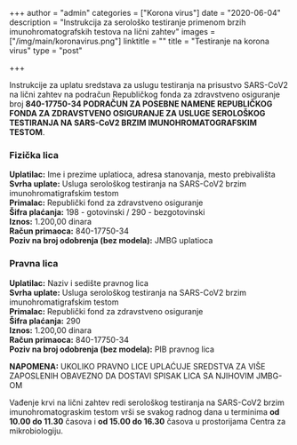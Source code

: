 +++
author = "admin"
categories = ["Korona virus"]
date = "2020-06-04"
description = "Instrukcija za serološko testiranje primenom brzih imunohromatografskih testova na lični zahtev"
images = ["/img/main/koronavirus.png"]
linktitle = ""
title = "Testiranje na korona virus"
type = "post"

+++

Instrukcije za uplatu sredstava za uslugu testiranja na prisustvo SARS-CoV2 na lični zahtev na podračun Republičkog fonda za zdravstveno osiguranje broj **840-17750-34 PODRAČUN ZA POSEBNE NAMENE REPUBLIČKOG FONDA ZA ZDRAVSTVENO OSIGURANJE ZA USLUGE SEROLOŠKOG TESTIRANJA NA SARS-CoV2 BRZIM IMUNOHROMATOGRAFSKIM TESTOM**.

### Fizička lica

**Uplatilac:** Ime i prezime uplatioca, adresa stanovanja, mesto prebivališta  
**Svrha uplate:** Usluga serološkog testiranja na SARS-CoV2 brzim imunohromatigrafskim testom  
**Primalac:** Republički fond za zdravstveno osiguranje  
**Šifra plaćanja:** 198 - gotovinski / 290 - bezgotovinski  
**Iznos:** 1.200,00 dinara  
**Račun primaoca:** 840-17750-34  
**Poziv na broj odobrenja (bez modela):** JMBG uplatioca

### Pravna lica

**Uplatilac:** Naziv i sedište pravnog lica  
**Svrha uplate:** Usluga serološkog testiranja na SARS-CoV2 brzim imunohromatigrafskim testom  
**Primalac:** Republički fond za zdravstveno osiguranje  
**Šifra plaćanja:** 290  
**Iznos:** 1.200,00 dinara  
**Račun primaoca:** 840-17750-34  
**Poziv na broj odobrenja (bez modela):** PIB pravnog lica

**NAPOMENA:** UKOLIKO PRAVNO LICE UPLAĆUJE SREDSTVA ZA VIŠE ZAPOSLENIH OBAVEZNO DA DOSTAVI SPISAK LICA SA NJIHOVIM JMBG-OM

Vađenje krvi na lični zahtev redi serološkog testiranja na SARS-CoV2 brzim imunohromatograskim testom vrši se svakog radnog dana u terminima **od 10.00 do 11.30** časova i **od 15.00 do 16.30** časova u prostorijama Centra za mikrobiologiju.
